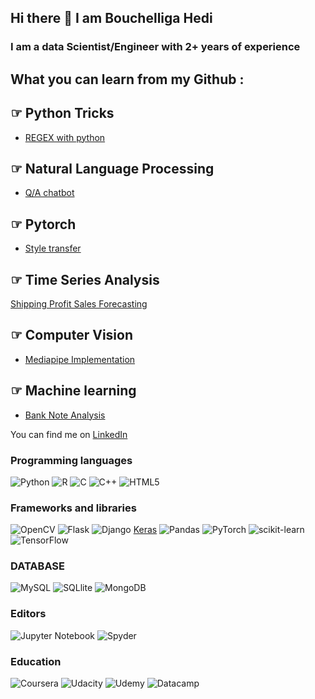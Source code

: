 ## Hi there 👋 I am Bouchelliga Hedi

### I am a data Scientist/Engineer with 2+ years of experience

## What you can learn from my Github :
## ☞ Python Tricks
- [REGEX with python][3]
## ☞ Natural Language Processing
- [Q/A chatbot][2]
## ☞ Pytorch
- [Style transfer][4]

## ☞ Time Series Analysis
[Shipping Profit Sales Forecasting][6]
## ☞ Computer Vision
- [Mediapipe Implementation][5]
## ☞ Machine learning
- [Bank Note Analysis][7]


<!-- Actual text -->

You can find me on       [LinkedIn][1]

<!-- Icons -->

[1.1]: https://raw.githubusercontent.com/MartinHeinz/MartinHeinz/master/linkedin-3-16.png (LinkedIn icon without padding)

<!-- Links to your social media accounts -->

[1]: https://www.linkedin.com/in/bouchelligamedhedi/
[2]: https://github.com/DeepNeurons/Q-A-chatbot
[3]: https://github.com/DeepNeurons/Regular-Expressions-with-Python---Crash-Course
[4]: https://github.com/DeepNeurons/Style-transfer-Pytorch
[5]: https://github.com/DeepNeurons/Mediapipe_Implementations
[6]: https://github.com/DeepNeurons/Shipping-profits-sales-FORECASTING
[7]: https://github.com/DeepNeurons/BANK-NOTE-ANALYSIS
### Programming languages
![Python](https://img.shields.io/badge/python-3670A0?style=for-the-badge&logo=python&logoColor=ffdd54)
![R](https://img.shields.io/badge/R-276DC3?style=for-the-badge&logo=r&logoColor=white)
![C](https://img.shields.io/badge/c-%2300599C.svg?style=for-the-badge&logo=c&logoColor=white)
![C++](https://img.shields.io/badge/c++-%2300599C.svg?style=for-the-badge&logo=c%2B%2B&logoColor=white)
![HTML5](https://img.shields.io/badge/html5-%23E34F26.svg?style=for-the-badge&logo=html5&logoColor=white)
### Frameworks and libraries
![OpenCV](https://img.shields.io/badge/opencv-%23white.svg?style=for-the-badge&logo=opencv&logoColor=white)
![Flask](https://img.shields.io/badge/flask-%23000.svg?style=for-the-badge&logo=flask&logoColor=white)
![Django](https://img.shields.io/badge/django-%23092E20.svg?style=for-the-badge&logo=django&logoColor=white)
[Keras](https://img.shields.io/badge/Keras-%23D00000.svg?style=for-the-badge&logo=Keras&logoColor=white)
![Pandas](https://img.shields.io/badge/pandas-%23150458.svg?style=for-the-badge&logo=pandas&logoColor=white)
![PyTorch](https://img.shields.io/badge/PyTorch-%23EE4C2C.svg?style=for-the-badge&logo=PyTorch&logoColor=white)
![scikit-learn](https://img.shields.io/badge/scikit--learn-%23F7931E.svg?style=for-the-badge&logo=scikit-learn&logoColor=white)
![TensorFlow](https://img.shields.io/badge/TensorFlow-%23FF6F00.svg?style=for-the-badge&logo=TensorFlow&logoColor=white)
### DATABASE
![MySQL](https://img.shields.io/badge/MySQL-005C84?style=for-the-badge&logo=mysql&logoColor=white)
![SQLlite](https://img.shields.io/badge/SQLite-07405E?style=for-the-badge&logo=sqlite&logoColor=white)
![MongoDB](https://img.shields.io/badge/MongoDB-4EA94B?style=for-the-badge&logo=mongodb&logoColor=white)
### Editors
![Jupyter Notebook](https://img.shields.io/badge/jupyter-%23FA0F00.svg?style=for-the-badge&logo=jupyter&logoColor=white)
![Spyder](https://img.shields.io/badge/Spyder-838485?style=for-the-badge&logo=spyder%20ide&logoColor=maroon)
### Education
![Coursera](https://img.shields.io/badge/Coursera-%230056D2.svg?style=for-the-badge&logo=Coursera&logoColor=white)
![Udacity](https://img.shields.io/badge/Udacity-grey?style=for-the-badge&logo=udacity&logoColor=15B8E6)
![Udemy](https://img.shields.io/badge/Udemy-A435F0?style=for-the-badge&logo=Udemy&logoColor=white)
![Datacamp](https://img.shields.io/badge/Datacamp-05192D?style=for-the-badge&logo=datacamp&logoColor=03E860)
